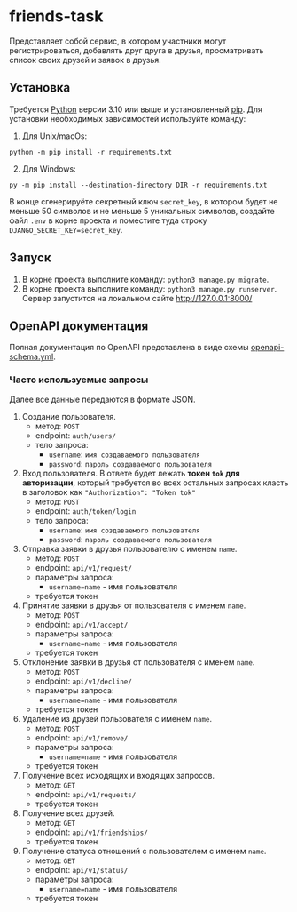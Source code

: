 # friends-task

Представляет собой сервис, в котором участники могут регистрироваться, добавлять друг друга в друзья, просматривать список своих друзей и заявок в друзья.

## Установка

Требуется [Python](https://www.python.org/downloads/) версии 3.10 или выше и установленный [pip](https://pip.pypa.io/en/stable/getting-started/). Для установки необходимых зависимостей используйте команду:  
1. Для Unix/macOs:
```commandline
python -m pip install -r requirements.txt
```
2. Для Windows:
```commandline
py -m pip install --destination-directory DIR -r requirements.txt
```

В конце сгенерируёте секретный ключ `secret_key`, в котором будет не меньше 50 символов и не меньше 5 уникальных символов, создайте файл `.env` в корне проекта и поместите туда строку `DJANGO_SECRET_KEY=secret_key`.

## Запуск

1. В корне проекта выполните команду: `python3 manage.py migrate`.
2. В корне проекта выполните команду: `python3 manage.py runserver`. Сервер запустится на локальном сайте http://127.0.0.1:8000/

## OpenAPI документация

Полная документация по OpenAPI представлена в виде схемы [openapi-schema.yml](openapi-schema.yml).

### Часто используемые запросы

Далее все данные передаются в формате JSON.

1. Создание пользователя.
   - метод: `POST`
   - endpoint: `auth/users/`
   - тело запроса:
     - `username`: `имя создаваемого пользователя`
     - `password`: `пароль создаваемого пользователя`
2. Вход пользователя. В ответе будет лежать **токен `tok` для авторизации**, который требуется во всех остальных запросах класть в заголовок как `"Authorization": "Token tok"`
   - метод: `POST`
   - endpoint: `auth/token/login`
   - тело запроса:
     - `username`: `имя создаваемого пользователя`
     - `password`: `пароль создаваемого пользователя`
3. Отправка заявки в друзья пользователю с именем `name`.
   - метод: `POST`
   - endpoint: `api/v1/request/`
   - параметры запроса:
     - `username=name` - имя пользователя
   - требуется токен
4. Принятие заявки в друзья от пользователя с именем `name`.
   - метод: `POST`
   - endpoint: `api/v1/accept/`
   - параметры запроса:
     - `username=name` - имя пользователя
   - требуется токен
5. Отклонение заявки в друзья от пользователя с именем `name`.
   - метод: `POST`
   - endpoint: `api/v1/decline/`
   - параметры запроса:
     - `username=name` - имя пользователя
   - требуется токен
6. Удаление из друзей пользователя с именем `name`.
   - метод: `POST`
   - endpoint: `api/v1/remove/`
   - параметры запроса:
     - `username=name` - имя пользователя
   - требуется токен
7. Получение всех исходящих и входящих запросов.
   - метод: `GET`
   - endpoint: `api/v1/requests/`
   - требуется токен
8. Получение всех друзей.
   - метод: `GET`
   - endpoint: `api/v1/friendships/`
   - требуется токен
9. Получение статуса отношений с пользователем с именем `name`.
   - метод: `GET`
   - endpoint: `api/v1/status/`
   - параметры запроса:
     - `username=name` - имя пользователя
   - требуется токен
